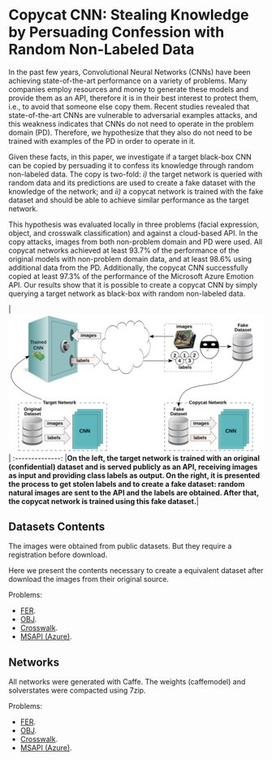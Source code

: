# Copycat CNN: Stealing Knowledge by Persuading Confession with Random Non-Labeled Data

In the past few years, Convolutional Neural Networks (CNNs) have been achieving state-of-the-art performance on a variety of problems. Many companies employ resources and money to generate these models and provide them as an API, therefore it is in their best interest to protect them, i.e., to avoid that someone else copy them. Recent studies revealed that state-of-the-art CNNs are vulnerable to adversarial examples attacks, and this weakness indicates that CNNs do not need to operate in the problem domain (PD). Therefore, we hypothesize that they also do not need to be trained with examples of the PD in order to operate in it.

Given these facts, in this paper, we investigate if a target black-box CNN can be copied by persuading it to confess its knowledge through random non-labeled data. The copy is two-fold: *i)* the target network is queried with random data and its predictions are used to create a fake dataset with the knowledge of the network; and *ii)* a copycat network is trained with the fake dataset and should be able to achieve similar performance as the target network.

This hypothesis was evaluated locally in three problems (facial expression, object, and crosswalk classification) and against a cloud-based API. In the copy attacks, images from both non-problem domain and PD were used. All copycat networks achieved at least $93.7\%$ of the performance of the original models with non-problem domain data, and at least $98.6\%$ using additional data from the PD. Additionally, the copycat CNN successfully copied at least $97.3\%$ of the performance of the Microsoft Azure Emotion API. Our results show that it is possible to create a copycat CNN by simply querying a target network as black-box with random non-labeled data.

|![Copycat](copycat.svg)|
:--------------:
|**On the left, the target network is trained with an original (confidential) dataset and is served publicly as an API, receiving images as input and providing class labels as output. On the right, it is presented the process to get stolen labels and to create a fake dataset: random natural images are sent to the API and the labels are obtained. After that, the copycat network is trained using this fake dataset.**|

## Datasets Contents
The images were obtained from public datasets. But they require a registration before download. 

Here we present the contents necessary to create a equivalent dataset after download the images from their original source.

Problems:
- [FER](Dataset-Contents/FER).
- [OBJ](Dataset-Contents/OBJ). 
- [Crosswalk](Dataset-Contents/Crosswalk). 
- [MSAPI (Azure)](Dataset-Contents/Azure).

## Networks
All networks were generated with Caffe. The weights (caffemodel) and solverstates were compacted using 7zip.

Problems:
- [FER](Networks/FER).
- [OBJ](Networks/OBJ). 
- [Crosswalk](Networks/Crosswalk). 
- [MSAPI (Azure)](Networks/Azure).
